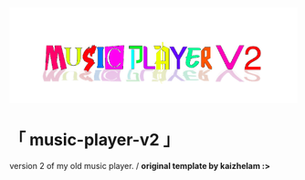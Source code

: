 ![v2 color](https://github.com/wanna5mile/music-player-v2/blob/main/images/images/music-player-v2-banner-color.png "v2 color")
# 「 music-player-v2 」
version 2 of my old music player.  /
**original template by kaizhelam :>**
